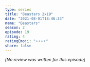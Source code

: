 ```yaml
---
type: series
title: "Beastars 2x19"
date: "2021-08-01T18:46:33"
name: "Beastars"
season: 2
episode: 19
rating: 4
ratingEmoji: "⭐️⭐️⭐️⭐️"
share: false
---
```


*[No review was written for this episode]*
